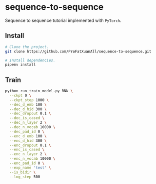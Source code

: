 # sequence-to-sequence

Sequence to sequence tutorial implemented with `PyTorch`.

## Install

```sh
# Clone the project.
git clone https://github.com/ProFatXuanAll/sequence-to-sequence.git

# Install dependencies.
pipenv install
```

## Train

```sh
python run_train_model.py RNN \
  --ckpt 0 \
  --ckpt_step 1000 \
  --dec_d_emb 100 \
  --dec_d_hid 300 \
  --dec_dropout 0.1 \
  --dec_is_cased \
  --dec_n_layer 2 \
  --dec_n_vocab 10000 \
  --dec_pad_id 0 \
  --enc_d_emb 100 \
  --enc_d_hid 300 \
  --enc_dropout 0.1 \
  --enc_is_cased \
  --enc_n_layer 2 \
  --enc_n_vocab 10000 \
  --enc_pad_id 0 \
  --exp_name 'test' \
  --is_bidir \
  --log_step 500
```
